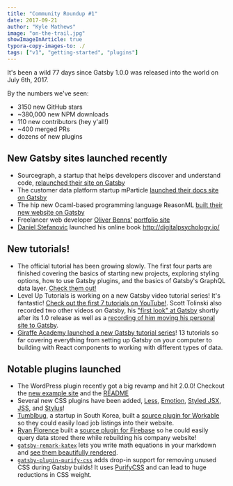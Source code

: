 ```yaml
---
title: "Community Roundup #1"
date: 2017-09-21
author: "Kyle Mathews"
image: "on-the-trail.jpg"
showImageInArticle: true
typora-copy-images-to: ./
tags: ["v1", "getting-started", "plugins"]
---
```


It's been a wild 77 days since Gatsby 1.0.0 was released into the world on July
6th, 2017.

By the numbers we've seen:

- 3150 new GitHub stars
- ~380,000 new NPM downloads
- 110 new contributors (hey y'all!)
- ~400 merged PRs
- dozens of new plugins

## New Gatsby sites launched recently

- Sourcegraph, a startup that helps developers discover and understand code,
          [relaunched their site on Gatsby](https://about.sourcegraph.com/)
- The customer data platform startup mParticle
          [launched their docs site on Gatsby](https://docs.mparticle.com/)
- The hip new Ocaml-based programming language ReasonML
          [built their new website on Gatsby](https://reasonml.github.io/)
- Freelancer web developer [Oliver Benns'](https://twitter.com/oliverbenns/)
          [portfolio site](https://oliverbenns.com/)
- [Daniel Stefanovic](https://twitter.com/danistefanovic) launched his online
          book <http://digitalpsychology.io/>

## New tutorials!

- The official tutorial has been growing slowly. The first four parts are
          finished covering the basics of starting new projects, exploring styling
          options, how to use Gatsby plugins, and the basics of Gatsby's GraphQL data
          layer. [Check them out!](/tutorial/)
- Level Up Tutorials is working on a new Gatsby video tutorial series! It's
          fantastic!
          [Check out the first 7 tutorials on YouTube!](https://www.youtube.com/watch?v=b2H7fWhQcdE&list=PLLnpHn493BHHfoINKLELxDch3uJlSapxg).
          Scott Tolinski also recorded two other videos on Gatsby, his
          ["first look" at Gatsby](https://www.youtube.com/watch?v=CSemYFzHAtU) shortly
          after its 1.0 release as well as a
          [recording of him moving his personal site to Gatsby](https://www.youtube.com/watch?v=xqaThBnesfY).
- [Giraffe Academy launched a new Gatsby tutorial series](https://www.youtube.com/playlist?list=PLLAZ4kZ9dFpMXuwazIt4mWtTuqOHdjRlk)!
          13 tutorials so far covering everything from setting up Gatsby on your
          computer to building with React components to working with different types of
          data.

## Notable plugins launched

- The WordPress plugin recently got a big revamp and hit 2.0.0! Checkout the
          [new example site](https://using-wordpress.gatsbyjs.org/) and the
          [README](https://github.com/gatsbyjs/gatsby/tree/master/packages/gatsby-source-wordpress)
- Several new CSS plugins have been added,
          [Less](https://github.com/gatsbyjs/gatsby/tree/master/packages/gatsby-plugin-less),
          [Emotion](https://github.com/gatsbyjs/gatsby/tree/master/packages/gatsby-plugin-emotion),
          [Styled JSX](https://github.com/gatsbyjs/gatsby/tree/master/packages/gatsby-plugin-styled-jsx),
          [JSS](https://github.com/gatsbyjs/gatsby/tree/master/packages/gatsby-plugin-jss),
          and
          [Stylus](https://github.com/gatsbyjs/gatsby/tree/master/packages/gatsby-plugin-stylus)!
- [Tumblbug](https://www.tumblbug.com/), a startup in South Korea, built a
          [source plugin for Workable](https://github.com/tumblbug/gatsby-source-workable)
          so they could easily load job listings into their website.
- [Ryan Florence](https://twitter.com/ryanflorence) built a
          [source plugin for Firebase](https://github.com/ReactTraining/gatsby-source-firebase)
          so he could easily query data stored there while rebuilding his company
          website!
- [`gatsby-remark-katex`](https://github.com/gatsbyjs/gatsby/tree/master/packages/gatsby-remark-katex)
          lets you write math equations in your markdown and
          [see them beautifully rendered](https://using-remark.gatsbyjs.org/katex/).
- [`gatsby-plugin-purify-css`](https://github.com/rongierlach/gatsby-plugin-purify-css)
          adds drop-in support for removing unused CSS during Gatsby builds! It uses
          [PurifyCSS](https://github.com/purifycss/purifycss) and can lead to huge
          reductions in CSS weight.
